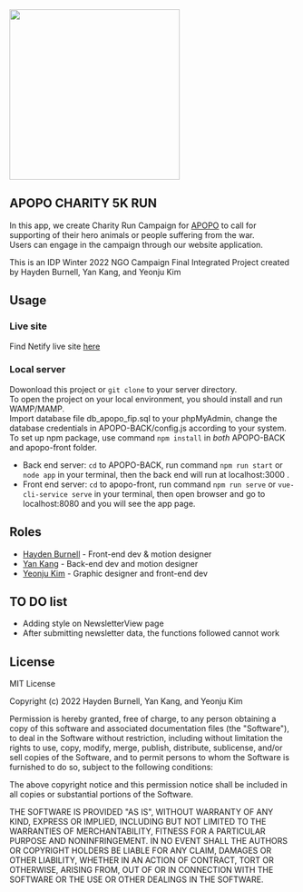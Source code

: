 
<img src="https://i.ibb.co/7WSkP4T/campaign-logo.png" width="300px">


## APOPO CHARITY 5K RUN

In this app, we create Charity Run Campaign for [APOPO](https://www.apopo.org/en) to call for supporting of their hero animals or people suffering from the war. <br>Users can engage in the campaign through our website application.

This is an IDP Winter 2022 NGO Campaign Final Integrated Project created by Hayden Burnell, Yan Kang, and Yeonju Kim


## Usage
### Live site 
Find Netify live site [here](https://apopongocampaign.netlify.app/)

### Local server
Dowonload this project or `git clone` to your server directory.  
To open the project on your local environment, you should install and run WAMP/MAMP.  
Import database file db_apopo_fip.sql to your phpMyAdmin, change the database credentials in APOPO-BACK/config.js according to your system.  
To set up npm package, use command `npm install` in *both* APOPO-BACK and apopo-front folder.
* Back end server: `cd` to APOPO-BACK, run command `npm run start` or `node app` in your terminal, then the back end will run at localhost:3000 .
* Front end server: `cd` to apopo-front, run command `npm run serve` or `vue-cli-service serve` in your terminal, then open browser and go to localhost:8080 and you will see the app page.


## Roles

* [Hayden Burnell](https://github.com/hburne11) - Front-end dev & motion designer
* [Yan Kang](https://github.com/lightbluecactus) - Back-end dev and motion designer
* [Yeonju Kim](https://github.com/YeonjuKim05) - Graphic designer and front-end dev

## TO DO list
* Adding style on NewsletterView page
* After submitting newsletter data, the functions followed cannot work

## License

MIT License

Copyright (c) 2022 Hayden Burnell, Yan Kang, and Yeonju Kim

Permission is hereby granted, free of charge, to any person obtaining a copy
of this software and associated documentation files (the "Software"), to deal
in the Software without restriction, including without limitation the rights
to use, copy, modify, merge, publish, distribute, sublicense, and/or sell
copies of the Software, and to permit persons to whom the Software is
furnished to do so, subject to the following conditions:

The above copyright notice and this permission notice shall be included in all
copies or substantial portions of the Software.

THE SOFTWARE IS PROVIDED "AS IS", WITHOUT WARRANTY OF ANY KIND, EXPRESS OR
IMPLIED, INCLUDING BUT NOT LIMITED TO THE WARRANTIES OF MERCHANTABILITY,
FITNESS FOR A PARTICULAR PURPOSE AND NONINFRINGEMENT. IN NO EVENT SHALL THE
AUTHORS OR COPYRIGHT HOLDERS BE LIABLE FOR ANY CLAIM, DAMAGES OR OTHER
LIABILITY, WHETHER IN AN ACTION OF CONTRACT, TORT OR OTHERWISE, ARISING FROM,
OUT OF OR IN CONNECTION WITH THE SOFTWARE OR THE USE OR OTHER DEALINGS IN THE
SOFTWARE.

